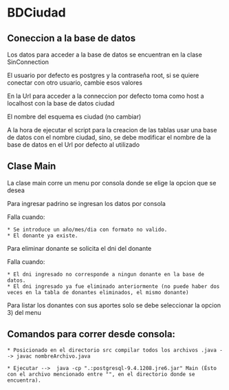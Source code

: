 # BDCiudad

## Coneccion a la base de datos
Los datos para acceder a la base de datos se encuentran en la clase SinConnection 

El usuario por defecto es postgres y la contraseña root, si se quiere conectar con otro usuario, cambie esos valores

En la Url para acceder a la conneccion por defecto toma como host a localhost con la base de datos ciudad

El nombre del esquema es ciudad (no cambiar)

A la hora de ejecutar el script para la creacion de las tablas usar una base de datos con el nombre ciudad, sino, se debe modificar el nombre de la base de datos en el Url por defecto al utilizado

## Clase Main

La clase main corre un menu por consola donde se elige la opcion que se desea

Para ingresar padrino se ingresan los datos por consola

Falla cuando:

	* Se introduce un año/mes/dia con formato no valido.
	* El donante ya existe.
	
Para eliminar donante se solicita el dni del donante

Falla cuando:

	* El dni ingresado no corresponde a ningun donante en la base de datos.
	* El dni ingresado ya fue eliminado anteriormente (no puede haber dos veces en la tabla de donantes eliminados, el mismo donante)

Para listar los donantes con sus aportes solo se debe seleccionar la opcion 3) del menu

## Comandos para correr desde consola:

	* Posicionado en el directorio src compilar todos los archivos .java --> javac nombreArchivo.java 

	* Ejecutar -->  java -cp ".:postgresql-9.4.1208.jre6.jar" Main (Ésto con el archivo mencionado entre "", en el directorio donde se encuentra).
